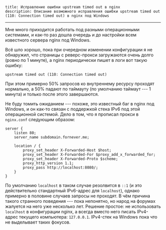    title: Исправление ошибки upstream timed out в nginx
    description: Описание возможного исправления ошибки upstream timed out (110: Connection timed out) в nginx под Windows
---

Мне много приходится работать под разными операционными системами, и как-то раз дошла очередь и до настройки всем известного сервера nginx под Windows.

Всё шло хорошо, пока при очередном изменении конфигурации я не обнаружил, что страницы с реверс-прокси загружаются очень долго (ровно по 1 минуте), а nginx периодически пишет в логи вот такую ошибку:

```
upstream timed out (110: Connection timed out)
```

При этом примерно 50% запросов ко внутреннему ресурсу проходят нормально, а 50% падают по таймауту (по умолчанию таймаут --- 1 минута) и только после этого завершаются.

Не буду томить ожиданием --- похоже, это известный баг в nginx под Windows, и он как-то связан с поддержкой стека IPv6 под этой операционной системой. Дело в том, что я прописал прокси в `nginx.conf` следующим образом:

```
server {
	listen 80;
	server_name subdomain.fornever.me;

	location / {
		proxy_set_header X-Forwarded-Host $host;
		proxy_set_header X-Forwarded-For $proxy_add_x_forwarded_for;
		proxy_set_header X-Forwarded-Proto $scheme;
		proxy_http_version 1.1;
		proxy_pass http://localhost:8080/;
	}
}
```

По умолчанию `localhost` в таком случае резолвится в `::1` (и это действительно стандартный IPv6-адрес для `localhost`), однако примерно в половине случаев запросы не проходят. В чём причина такого странного поведения --- пока непонятно, но народ на форумах жалуется на него уже несколько лет. Решение простое: не использовать `localhost` в конфигурации nginx, а всегда вместо него писать IPv4-адрес текущего компьютера: `127.0.0.1`. IPv4-стек на Windows пока что не выделывает таких фокусов.

